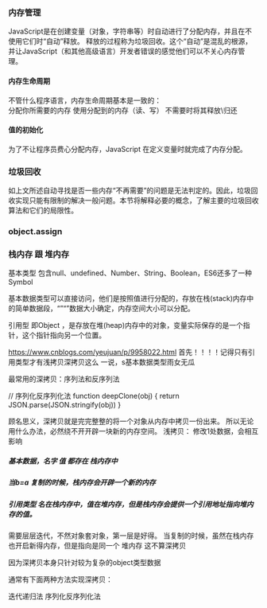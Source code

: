 ### 内存管理
JavaScript是在创建变量（对象，字符串等）时自动进行了分配内存，并且在不使用它们时“自动”释放。
 释放的过程称为垃圾回收。这个“自动”是混乱的根源，并让JavaScript（和其他高级语言）开发者错误的感觉他们可以不关心内存管理。 

#### 内存生命周期
不管什么程序语言，内存生命周期基本是一致的：   
分配你所需要的内存
使用分配到的内存（读、写）
不需要时将其释放\归还

#### 值的初始化
为了不让程序员费心分配内存，JavaScript 在定义变量时就完成了内存分配。

### 垃圾回收
如上文所述自动寻找是否一些内存“不再需要”的问题是无法判定的。因此，垃圾回收实现只能有限制的解决一般问题。本节将解释必要的概念，了解主要的垃圾回收算法和它们的局限性。
### object.assign

### 栈内存 跟 堆内存
基本类型
包含null、undefined、Number、String、Boolean，ES6还多了一种Symbol

基本数据类型可以直接访问，他们是按照值进行分配的，存放在栈(stack)内存中的简单数据段，“”“”数据大小确定，内存空间大小可以分配。

引用型
即Object ，是存放在堆(heap)内存中的对象，变量实际保存的是一个指针，这个指针指向另一个位置。

https://www.cnblogs.com/yeujuan/p/9958022.html
首先！！！！记得只有引用类型才有浅拷贝深拷贝这么 一说，s基本数据类型雨女无瓜

最常用的深拷贝：序列法和反序列法

// 序列化反序列化法
function deepClone(obj) {
    return JSON.parse(JSON.stringify(obj))
}

顾名思义，深拷贝就是完完整整的将一个对象从内存中拷贝一份出来。
所以无论用什么办法，必然绕不开开辟一块新的内存空间。
浅拷贝： 修改1处数据，会相互影响

##### 基本数据，名字 值 都存在 栈内存中
#####  当b=a 复制的时候，栈内存会开辟一个新的内存
##### 引用类型 名在栈内存中，值在堆内存，但是栈内存会提供一个引用地址指向堆内存的值。
需要层层迭代，不然对象套对象，第一层是好得。
当复制的时候，虽然在栈内存也开启新得内存，但是指向是同一个 堆内存
这不算深拷贝

因为深拷贝本身只针对较为复杂的object类型数据

通常有下面两种方法实现深拷贝：

迭代递归法
序列化反序列化法